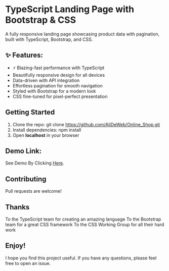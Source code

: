 # TypeScript Landing Page with Bootstrap & CSS

A fully responsive landing page showcasing product data with pagination, built with TypeScript, Bootstrap, and CSS.

## ✨ Features:

- ⚡️ Blazing-fast performance with TypeScript
- Beautifully responsive design for all devices
- Data-driven with API integration
- Effortless pagination for smooth navigation
- Styled with Bootstrap for a modern look
- CSS fine-tuned for pixel-perfect presentation

## Getting Started

1. Clone the repo: git clone https://github.com/AliDeWeb/Online_Shop.git
2. Install dependencies: npm install
3. Open **localhost** in your browser

## Demo Link:

See Demo By Clicking [Here](https://alideweb.github.io/Online_Shop/dist/).

## Contributing

Pull requests are welcome!

## Thanks

To the TypeScript team for creating an amazing language
To the Bootstrap team for a great CSS framework
To the CSS Working Group for all their hard work

## Enjoy!

I hope you find this project useful. If you have any questions, please feel free to open an issue.
